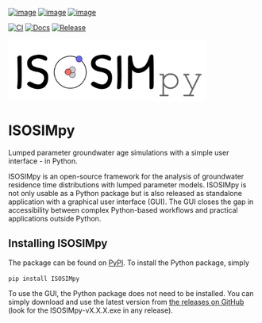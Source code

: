 [![image](https://img.shields.io/pypi/v/ISOSIMpy.svg)](https://pypi.python.org/pypi/ISOSIMpy)
[![image](https://img.shields.io/pypi/l/ISOSIMpy.svg)](https://mit-license.org/)
[![image](https://img.shields.io/pypi/pyversions/ISOSIMpy)](https://pypi.python.org/pypi/ISOSIMpy)


[![CI](https://github.com/iGW-TU-Dresden/ISOSIMpy/actions/workflows/ci.yml/badge.svg?branch=main)](https://github.com/iGW-TU-Dresden/ISOSIMpy/actions/workflows/ci.yml)
[![Docs](https://github.com/iGW-TU-Dresden/ISOSIMpy/actions/workflows/docs.yml/badge.svg?branch=main)](https://github.com/iGW-TU-Dresden/ISOSIMpy/actions/workflows/docs.yml)
[![Release](https://github.com/iGW-TU-Dresden/ISOSIMpy/actions/workflows/release.yml/badge.svg)](https://github.com/iGW-TU-Dresden/ISOSIMpy/actions/workflows/release.yml)

<img src="https://github.com/iGW-TU-Dresden/ISOSIMpy/blob/main/logo.png" width="400">

# ISOSIMpy

Lumped parameter groundwater age simulations with a simple user interface - in Python.

ISOSIMpy is an open-source framework for the analysis of groundwater residence time distributions with lumped parameter models. ISOSIMpy is not only usable as a Python package but is also released as standalone application with a graphical user interface (GUI). The GUI closes the gap in accessibility between complex Python-based workflows and practical applications outside Python.

## Installing ISOSIMpy

The package can be found on [PyPI](https://pypi.org/project/ISOSIMpy/). To install the Python package, simply

`pip install ISOSIMpy`

To use the GUI, the Python package does not need to be installed. You can simply download and use the latest version from [the releases on GitHub](https://github.com/iGW-TU-Dresden/ISOSIMpy/releases) (look for the ISOSIMpy-vX.X.X.exe in any release).
